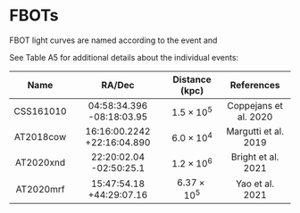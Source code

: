 # FBOTs

FBOT light curves are named according to the event and 

See Table A5 for additional details about the individual events:

|Name | RA/Dec | Distance (kpc) | References|
| :---: | :---: | :---: | :---: |
|CSS161010 | 04:58:34.396 -08:18:03.95 | $1.5 \times 10^5$ | Coppejans et al. 2020|
|AT2018cow | 16:16:00.2242 +22:16:04.890 | $6.0 \times 10^4$ | Margutti et al. 2019|
|AT2020xnd | 22:20:02.04 -02:50:25.1 | $1.2 \times 10^6$ | Bright et al. 2021|
|AT2020mrf | 15:47:54.18 +44:29:07.16 | $6.37\times 10^5$ | Yao et al. 2021|
